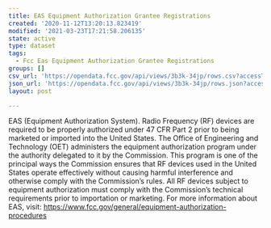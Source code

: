 ```yaml
---
title: EAS Equipment Authorization Grantee Registrations
created: '2020-11-12T13:20:13.823419'
modified: '2021-03-23T17:21:58.206135'
state: active
type: dataset
tags:
  - Fcc Eas Equipment Authorization Grantee Registrations
groups: []
csv_url: 'https://opendata.fcc.gov/api/views/3b3k-34jp/rows.csv?accessType=DOWNLOAD'
json_url: 'https://opendata.fcc.gov/api/views/3b3k-34jp/rows.json?accessType=DOWNLOAD'
layout: post

---
```

EAS (Equipment Authorization System). Radio Frequency (RF) devices are required to be properly authorized under 47 CFR Part 2 prior to being marketed or imported into the United States. The Office of Engineering and Technology (OET) administers the equipment authorization program under the authority delegated to it by the Commission. This program is one of the principal ways the Commission ensures that RF devices used in the United States operate effectively without causing harmful interference and otherwise comply with the Commission’s rules. All RF devices subject to equipment authorization must comply with the Commission’s technical requirements prior to importation or marketing.  For more information about EAS, visit: https://www.fcc.gov/general/equipment-authorization-procedures
